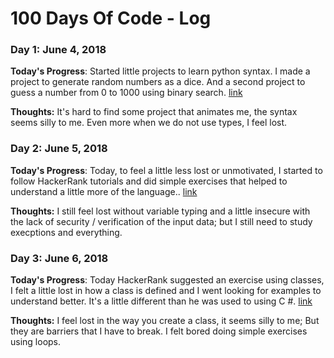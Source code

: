 # 100 Days Of Code - Log

### Day 1: June 4, 2018 

**Today's Progress**: Started little projects to learn python syntax. I made a project to generate random numbers as a dice. And a second project to guess a number from 0 to 1000 using binary search. [link](https://github.com/PHBonifacio/100DaysOfCode/tree/master/R1-python/D1)

**Thoughts:** It's hard to find some project that animates me, the syntax seems silly to me. Even more when we do not use types, I feel lost.

### Day 2: June 5, 2018 

**Today's Progress**: Today, to feel a little less lost or unmotivated, I started to follow HackerRank tutorials and did simple exercises that helped to understand a little more of the language.. [link](https://github.com/PHBonifacio/100DaysOfCode/tree/master/R1-python/D2)

**Thoughts:** I still feel lost without variable typing and a little insecure with the lack of security / verification of the input data; but I still need to study execptions and everything.

### Day 3: June 6, 2018 

**Today's Progress**: Today HackerRank suggested an exercise using classes, I felt a little lost in how a class is defined and I went looking for examples to understand better. It's a little different than he was used to using C #. [link](https://github.com/PHBonifacio/100DaysOfCode/tree/master/R1-python/D3)

**Thoughts:** I feel lost in the way you create a class, it seems silly to me; But they are barriers that I have to break. I felt bored doing simple exercises using loops.
